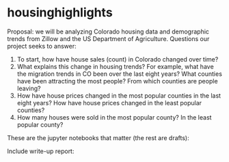 # housinghighlights
Proposal: we will be analyzing Colorado housing data and demographic trends from Zillow and the US Department of Agriculture. 
Questions our project seeks to answer:
  1. To start, how have house sales (count) in Colorado changed over time?
  2. What explains this change in housing trends? For example, what have the migration trends in CO been over the last eight years? What counties have been attracting the most people? From which counties are people leaving?
  3. How have house prices changed in the most popular counties in the last eight years? How have house prices changed in the least popular counties?
  4. How many houses were sold in the most popular county? In the least popular county?

  
  These are the jupyter notebooks that matter (the rest are drafts):
  
  Include write-up report:
  
